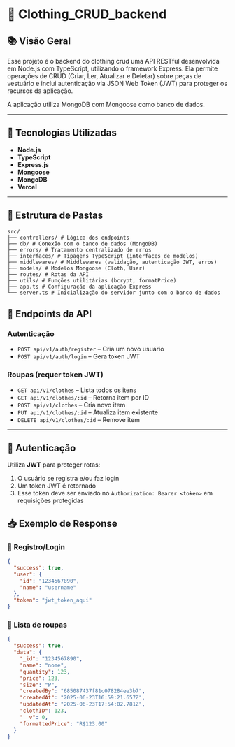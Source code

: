 # 👕 Clothing_CRUD_backend

## 📚 Visão Geral

Esse projeto é o backend do clothing crud uma API RESTful desenvolvida em Node.js com TypeScript, utilizando o framework Express. Ela permite operações de CRUD (Criar, Ler, Atualizar e Deletar) sobre peças de vestuário e inclui autenticação via JSON Web Token (JWT) para proteger os recursos da aplicação.

A aplicação utiliza MongoDB com Mongoose como banco de dados.


---

## 🚀 Tecnologias Utilizadas

- **Node.js**
- **TypeScript**
- **Express.js**
- **Mongoose**
- **MongoDB**
- **Vercel**

---

## 📁 Estrutura de Pastas

```
src/
├── controllers/ # Lógica dos endpoints
├── db/ # Conexão com o banco de dados (MongoDB)
├── errors/ # Tratamento centralizado de erros
├── interfaces/ # Tipagens TypeScript (interfaces de modelos)
├── middlewares/ # Middlewares (validação, autenticação JWT, erros)
├── models/ # Modelos Mongoose (Cloth, User)
├── routes/ # Rotas da API
├── utils/ # Funções utilitárias (bcrypt, formatPrice)
├── app.ts # Configuração da aplicação Express
└── server.ts # Inicialização do servidor junto com o banco de dados
```

## 📌 Endpoints da API

### Autenticação

- `POST api/v1/auth/register` – Cria um novo usuário
- `POST api/v1/auth/login` – Gera token JWT

### Roupas (requer token JWT)

- `GET api/v1/clothes` – Lista todos os itens
- `GET api/v1/clothes/:id` – Retorna item por ID
- `POST api/v1/clothes` – Cria novo item
- `PUT api/v1/clothes/:id` – Atualiza item existente
- `DELETE api/v1/clothes/:id` – Remove item

---

## 🔐 Autenticação

Utiliza **JWT** para proteger rotas:

1. O usuário se registra e/ou faz login
2. Um token JWT é retornado
3. Esse token deve ser enviado no `Authorization: Bearer <token>` em requisições protegidas


## 📥 Exemplo de Response

### 📌 Registro/Login

```json
{
  "success": true,
  "user": {
    "id": "1234567890",
    "name": "username"
  },
  "token": "jwt_token_aqui"
}
```

### 📄 Lista de roupas

```json
{
  "success": true,
  "data": {
    "_id": "1234567890",
    "name": "nome",
    "quantity": 123,
    "price": 123,
    "size": "P",
    "createdBy": "685087437f81c078284ee3b7",
    "createdAt": "2025-06-23T16:59:21.657Z",
    "updatedAt": "2025-06-23T17:54:02.781Z",
    "clothID": 123,
    "__v": 0,
    "formattedPrice": "R$123.00"
  }
}
```
 

